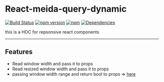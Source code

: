 React-meida-query-dynamic
===================
[![Build Status](https://travis-ci.org/seeliang/react-meida-query-dynamic.svg?branch=master)](https://travis-ci.org/seeliang/react-media-query-dynamic)
[![npm version](https://badge.fury.io/js/react-mqd.svg)](https://badge.fury.io/js/react-mqd)
[![npm](https://img.shields.io/npm/dy/react-mqd.svg)](https://npm-stat.com/charts.html?package=react-mqd)
[![Dependencies](https://david-dm.org/seeliang/react-media-query-dynamic.svg)](https://david-dm.org/seeliang/react-media-query-dynamic)

this is a HOC for repsonsive react components

----------
## Features
* Read window width and pass it to props
* Read resized window width and pass it to props
* passing window width range and return bool to props => [here](https://github.com/seeliang/react-meida-query-dynamic/blob/147d2a62c6ed2ceff5169af6fe07d3fe4fc8f0d9/demo.js#L37) 
